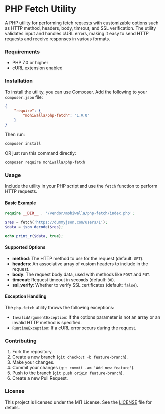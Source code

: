 # PHP Fetch Utility

A PHP utility for performing fetch requests with customizable options such as HTTP method, headers, body, timeout, and SSL verification. The utility validates input and handles cURL errors, making it easy to send HTTP requests and receive responses in various formats.

### Requirements

-   PHP 7.0 or higher
-   cURL extension enabled

### Installation

To install the utility, you can use Composer. Add the following to your `composer.json` file:

```json
{
	"require": {
		"mohiwalla/php-fetch": "1.0.0"
	}
}
```

Then run:

```sh
composer install
```

OR just run this command directly:

```sh
composer require mohiwalla/php-fetch
```

### Usage

Include the utility in your PHP script and use the `fetch` function to perform HTTP requests.

#### Basic Example

```php
require __DIR__ . '/vendor/mohiwalla/php-fetch/index.php';

$res = fetch('https://dummyjson.com/users/1');
$data = json_decode($res);

echo print_r($data, true);
```

#### Supported Options

-   **method**: The HTTP method to use for the request (default: `GET`).
-   **headers**: An associative array of custom headers to include in the request.
-   **body**: The request body data, used with methods like `POST` and `PUT`.
-   **timeout**: Request timeout in seconds (default: `30`).
-   **ssl_verify**: Whether to verify SSL certificates (default: `false`).

#### Exception Handling

The `php-fetch` utility throws the following exceptions:

-   `InvalidArgumentException`: If the options parameter is not an array or an invalid HTTP method is specified.
-   `RuntimeException`: If a cURL error occurs during the request.

### Contributing

1. Fork the repository.
2. Create a new branch (`git checkout -b feature-branch`).
3. Make your changes.
4. Commit your changes (`git commit -am 'Add new feature'`).
5. Push to the branch (`git push origin feature-branch`).
6. Create a new Pull Request.

### License

This project is licensed under the MIT License. See the [LICENSE](https://github.com/mohiwalla/php-fetch/blob/main/LICENSE) file for details.
